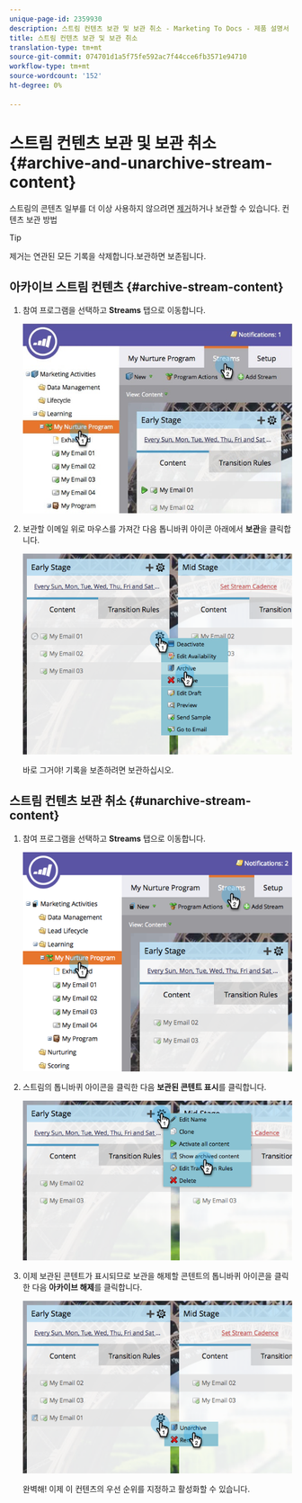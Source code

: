 ```yaml
---
unique-page-id: 2359930
description: 스트림 컨텐츠 보관 및 보관 취소 - Marketing To Docs - 제품 설명서
title: 스트림 컨텐츠 보관 및 보관 취소
translation-type: tm+mt
source-git-commit: 074701d1a5f75fe592ac7f44cce6fb3571e94710
workflow-type: tm+mt
source-wordcount: '152'
ht-degree: 0%

---
```



# 스트림 컨텐츠 보관 및 보관 취소 {#archive-and-unarchive-stream-content}

스트림의 콘텐츠 일부를 더 이상 사용하지 않으려면 [제거](/help/marketo/product-docs/email-marketing/drip-nurturing/using-stream-content/remove-stream-content.md)하거나 보관할 수 있습니다. 컨텐츠 보관 방법

>[!TIP]
>
>제거는 연관된 모든 기록을 삭제합니다.보관하면 보존됩니다.

## 아카이브 스트림 컨텐츠 {#archive-stream-content}

1. 참여 프로그램을 선택하고 **Streams** 탭으로 이동합니다.

   ![](assets/cloneasteam-4.jpg)

1. 보관할 이메일 위로 마우스를 가져간 다음 톱니바퀴 아이콘 아래에서 **보관**&#x200B;을 클릭합니다.

   ![](assets/image2014-9-15-17-3a42-3a7.png)

   바로 그거야! 기록을 보존하려면 보관하십시오.

## 스트림 컨텐츠 보관 취소 {#unarchive-stream-content}

1. 참여 프로그램을 선택하고 **Streams** 탭으로 이동합니다.

   ![](assets/image2014-9-15-17-3a42-3a11.png)

1. 스트림의 톱니바퀴 아이콘을 클릭한 다음 **보관된 콘텐트 표시**&#x200B;를 클릭합니다.

   ![](assets/image2014-9-15-17-3a42-3a15.png)

1. 이제 보관된 콘텐트가 표시되므로 보관을 해제할 콘텐트의 톱니바퀴 아이콘을 클릭한 다음 **아카이브 해제**&#x200B;를 클릭합니다.

   ![](assets/image2014-9-15-17-3a42-3a24.png)

   완벽해! 이제 이 컨텐츠의 우선 순위를 지정하고 활성화할 수 있습니다.
